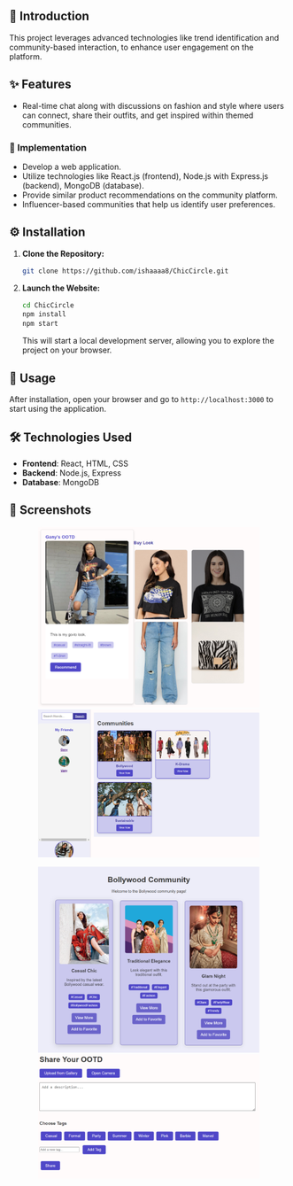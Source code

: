 
## 📌 Introduction
This project leverages advanced technologies like trend identification and community-based interaction, to enhance user engagement on the platform.

## ✨ Features
 
- Real-time chat along with discussions on fashion and style where users can connect, share their outfits, and get inspired within themed communities.


### 👀 Implementation
- Develop a web application.
- Utilize technologies like React.js (frontend), Node.js with Express.js (backend), MongoDB (database).
- Provide similar product recommendations on the community platform.
- Influencer-based communities that help us identify user preferences.

## ⚙️ Installation

1. **Clone the Repository:**

    ```bash
    git clone https://github.com/ishaaaa8/ChicCircle.git
    ```

2. **Launch the Website:**

    ```bash
    cd ChicCircle
    npm install
    npm start
    ```

    This will start a local development server, allowing you to explore the project on your browser.

## 🚀 Usage

After installation, open your browser and go to `http://localhost:3000` to start using the application.

## 🛠 Technologies Used
- **Frontend**: React, HTML, CSS
- **Backend**: Node.js, Express
- **Database**: MongoDB

## 📸 Screenshots
<p align="center">
   <img src="assets/6.png" alt="Community Platform" width="400">
    <img src="assets/3.png" alt="Community Platform" width="400">
</p>

<p align="center">
    
</p>
<p align="center">
    <img src="assets/4.png" alt="Community Platform" width="400">
     <img src="assets/5.png" alt="Community Platform" width="400">
</p>
<p align="center">
   
</p>


